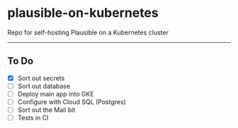 # plausible-on-kubernetes

Repo for self-hosting Plausible on a Kubernetes cluster

---

## To Do

- [x] Sort out secrets
- [ ] Sort out database
- [ ] Deploy main app into GKE
- [ ] Configure with Cloud SQL (Postgres)
- [ ] Sort out the Mail bit
- [ ] Tests in CI
